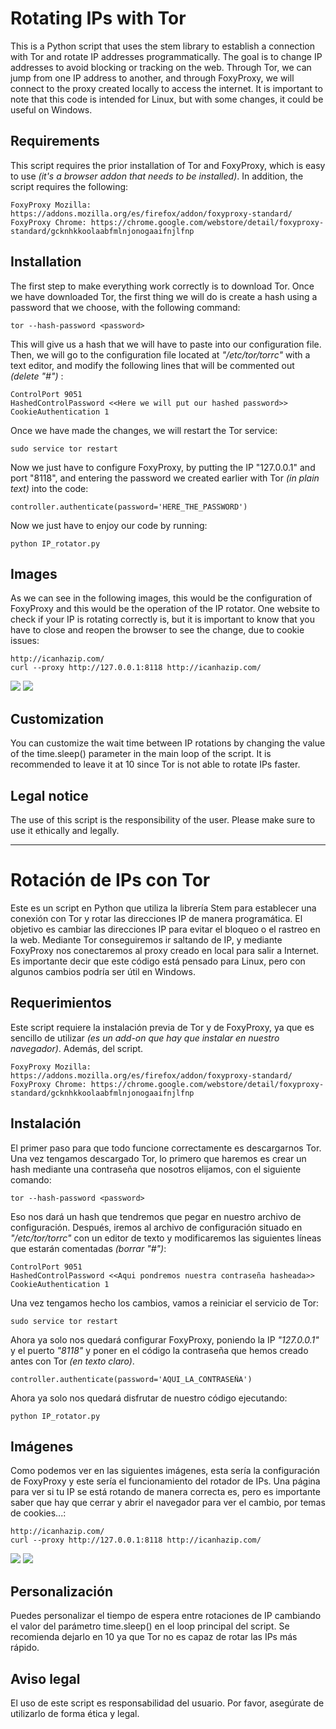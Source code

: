 # Rotating IPs with Tor

This is a Python script that uses the stem library to establish a connection with Tor and rotate IP addresses programmatically. The goal is to change IP addresses to avoid blocking or tracking on the web. Through Tor, we can jump from one IP address to another, and through FoxyProxy, we will connect to the proxy created locally to access the internet. It is important to note that this code is intended for Linux, but with some changes, it could be useful on Windows.
## Requirements

This script requires the prior installation of Tor and FoxyProxy, which is easy to use _(it's a browser addon that needs to be installed)_. In addition, the script requires the following:
```
FoxyProxy Mozilla: https://addons.mozilla.org/es/firefox/addon/foxyproxy-standard/
FoxyProxy Chrome: https://chrome.google.com/webstore/detail/foxyproxy-standard/gcknhkkoolaabfmlnjonogaaifnjlfnp
```
## Installation

The first step to make everything work correctly is to download Tor. Once we have downloaded Tor, the first thing we will do is create a hash using a password that we choose, with the following command:
```
tor --hash-password <password>
```
This will give us a hash that we will have to paste into our configuration file. Then, we will go to the configuration file located at _"/etc/tor/torrc"_ with a text editor, and modify the following lines that will be commented out _(delete "#")_ :

```
ControlPort 9051
HashedControlPassword <<Here we will put our hashed password>>
CookieAuthentication 1
```
Once we have made the changes, we will restart the Tor service:
```
sudo service tor restart   
```
Now we just have to configure FoxyProxy, by putting the IP "127.0.0.1" and port "8118", and entering the password we created earlier with Tor _(in plain text)_ into the code:
```
controller.authenticate(password='HERE_THE_PASSWORD')
```
Now we just have to enjoy our code by running:
```
python IP_rotator.py
```
## Images

As we can see in the following images, this would be the configuration of FoxyProxy and this would be the operation of the IP rotator. One website to check if your IP is rotating correctly is, but it is important to know that you have to close and reopen the browser to see the change, due to cookie issues:
```
http://icanhazip.com/
curl --proxy http://127.0.0.1:8118 http://icanhazip.com/ 
```

![](https://github.com/aldekoa15/IP-Rotator/blob/main/Images/FoxyProxy.PNG?raw=true)
![](https://github.com/aldekoa15/IP-Rotator/blob/main/Images/Example.PNG?raw=true)

## Customization

You can customize the wait time between IP rotations by changing the value of the time.sleep() parameter in the main loop of the script. It is recommended to leave it at 10 since Tor is not able to rotate IPs faster.
## Legal notice

The use of this script is the responsibility of the user. Please make sure to use it ethically and legally.


___________________________________________________________________________________________________________________________________________________________________


# Rotación de IPs con Tor

Este es un script en Python que utiliza la librería Stem para establecer una conexión con Tor y rotar las direcciones IP de manera programática. El objetivo es cambiar las direcciones IP para evitar el bloqueo o el rastreo en la web. Mediante Tor conseguiremos ir saltando de IP, y mediante FoxyProxy nos conectaremos al proxy creado en local para salir a Internet. Es importante decir que este código está pensado para Linux, pero con algunos cambios podría ser útil en Windows.
## Requerimientos

Este script requiere la instalación previa de Tor y de FoxyProxy, ya que es sencillo de utilizar _(es un add-on que hay que instalar en nuestro navegador)_. Además, del script.
```
FoxyProxy Mozilla: https://addons.mozilla.org/es/firefox/addon/foxyproxy-standard/
FoxyProxy Chrome: https://chrome.google.com/webstore/detail/foxyproxy-standard/gcknhkkoolaabfmlnjonogaaifnjlfnp
```

## Instalación

El primer paso para que todo funcione correctamente es descargarnos Tor. Una vez tengamos descargado Tor, lo primero que haremos es crear un hash mediante una contraseña que nosotros elijamos, con el siguiente comando:

``` 
tor --hash-password <password>
```

Eso nos dará un hash que tendremos que pegar en nuestro archivo de configuración. Después, iremos al archivo de configuración situado en _"/etc/tor/torrc"_ con un editor de texto y modificaremos las siguientes líneas que estarán comentadas _(borrar "#")_:

```
ControlPort 9051
HashedControlPassword <<Aqui pondremos nuestra contraseña hasheada>>
CookieAuthentication 1
```
 Una vez tengamos hecho los cambios, vamos a reiniciar el servicio de Tor:
 
``` 
sudo service tor restart   
```

Ahora ya solo nos quedará configurar FoxyProxy, poniendo la IP _"127.0.0.1"_ y el puerto _"8118"_ y poner en el código la contraseña que hemos creado antes con Tor  _(en texto claro)_.

```
controller.authenticate(password='AQUI_LA_CONTRASEÑA')
```

Ahora ya solo nos quedará disfrutar de nuestro código ejecutando:

```
python IP_rotator.py
```
## Imágenes
Como podemos ver en las siguientes imágenes, esta sería la configuración de FoxyProxy y este sería el funcionamiento del rotador de IPs. Una página para ver si tu IP se está rotando de manera correcta es, pero es importante saber que hay que cerrar y abrir el navegador para ver el cambio, por temas de cookies...:

```
http://icanhazip.com/
curl --proxy http://127.0.0.1:8118 http://icanhazip.com/ 
```

![](https://github.com/aldekoa15/IP-Rotator/blob/main/Images/FoxyProxy.PNG?raw=true)
![](https://github.com/aldekoa15/IP-Rotator/blob/main/Images/Example.PNG?raw=true)


## Personalización

Puedes personalizar el tiempo de espera entre rotaciones de IP cambiando el valor del parámetro time.sleep() en el loop principal del script. Se recomienda dejarlo en 10 ya que Tor no es capaz de rotar las IPs más rápido.


## Aviso legal

El uso de este script es responsabilidad del usuario. Por favor, asegúrate de utilizarlo de forma ética y legal.

